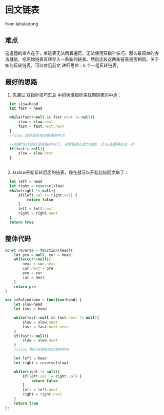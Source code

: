 # 回文链表
from labuladong
## 难点
这道题的难点在于，单链表无法倒着遍历，无法使用双指针技巧。那么最简单的办法就是，把原始链表反转存入一条新的链表，然后比较这两条链表是否相同。关于如何反转链表，可以参见前文 递归思维：k 个一组反转链表。
## 最好的思路
1. 先通过 双指针技巧汇总 中的快慢指针来找到链表的中点：
```javascript
  let slow=head
  let fast = head

  while(fast!=null && fast.next != null){
      slow = slow.next
      fast = fast.next.next
  }
  //slow 指针现在指向链表的中点 

  //如果fast指针没有指向null，说明链表长度为奇数，slow还要再前进一步：
  if(fast!= null){
      slow = slow.next
  }
  
```
2. 从slow开始反转后面的链表，现在就可以开始比较回文串了：
```javascript
  let left = head
  let right = reverse(slow)
  while(right != null){
      if(left.val != right.val) {
          return false    
      }
      left = left.next
      right = right.next    
  }
  return true
```

## 整体代码
``` javascript 
const reverse = function(head){
    let pre = null, cur = head
    while(cur!=null){
        next = cur.next
        cur.next = pre
        pre = cur
        cur = next
    }
    return pre
}

var isPalindrome = function(head) {
    let slow=head
    let fast = head

    while(fast!=null && fast.next != null){
        slow = slow.next
        fast = fast.next.next
    }
    if(fast!= null){
        slow = slow.next
    }
    //slow 指针现在指向链表的中点

    let left = head
    let right = reverse(slow)

    while(right != null){
        if(left.val != right.val) {
            return false    
        }
        left = left.next
        right = right.next    
    }
    return true
};
```